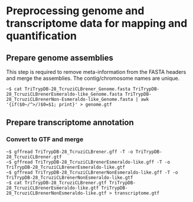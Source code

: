 # Preprocessing genome and transcriptome data for mapping and quantification

## Prepare genome assemblies
This step is required to remove meta-information from the FASTA headers and merge the assemblies. The contig/chromosome names are unique.

```
~$ cat TriTrypDB-28_TcruziCLBrener_Genome.fasta TriTrypDB-28_TcruziCLBrenerEsmeraldo-like_Genome.fasta TriTrypDB-28_TcruziCLBrenerNon-Esmeraldo-like_Genome.fasta | awk '{if($0~/^>/)$0=$1; print}' > genome.gtf
```
## Prepare transcriptome annotation

### Convert to GTF and merge

```
~$ gffread TriTrypDB-28_TcruziCLBrener.gff -T -o TriTrypDB-28_TcruziCLBrener.gtf
~$ gffread TriTrypDB-28_TcruziCLBrenerEsmeraldo-like.gff -T -o TriTrypDB-28_TcruziCLBrenerEsmeraldo-like.gtf
~$ gffread TriTrypDB-28_TcruziCLBrenerNonEsmeraldo-like.gff -T -o TriTrypDB-28_TcruziCLBrenerNonEsmeraldo-like.gtf
~$ cat TriTrypDB-28_TcruziCLBrener.gtf TriTrypDB-28_TcruziCLBrenerEsmeraldo-like.gtf TriTrypDB-28_TcruziCLBrenerNonEsmeraldo-like.gtf > transcriptome.gtf

```
